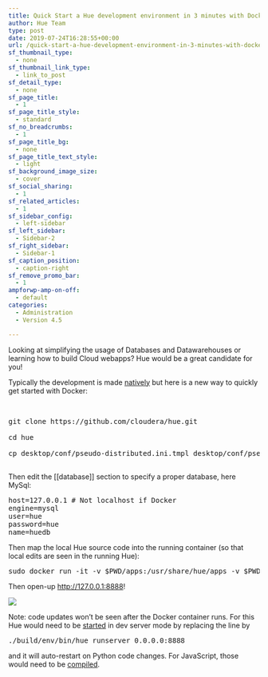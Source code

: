 ```yaml
---
title: Quick Start a Hue development environment in 3 minutes with Docker
author: Hue Team
type: post
date: 2019-07-24T16:28:55+00:00
url: /quick-start-a-hue-development-environment-in-3-minutes-with-docker/
sf_thumbnail_type:
  - none
sf_thumbnail_link_type:
  - link_to_post
sf_detail_type:
  - none
sf_page_title:
  - 1
sf_page_title_style:
  - standard
sf_no_breadcrumbs:
  - 1
sf_page_title_bg:
  - none
sf_page_title_text_style:
  - light
sf_background_image_size:
  - cover
sf_social_sharing:
  - 1
sf_related_articles:
  - 1
sf_sidebar_config:
  - left-sidebar
sf_left_sidebar:
  - Sidebar-2
sf_right_sidebar:
  - Sidebar-1
sf_caption_position:
  - caption-right
sf_remove_promo_bar:
  - 1
ampforwp-amp-on-off:
  - default
categories:
  - Administration
  - Version 4.5

---
```

Looking at simplifying the usage of Databases and Datawarehouses or learning how to build Cloud webapps? Hue would be a great candidate for you!

Typically the development is made [natively][1] but here is a new way to quickly get started with Docker:

&nbsp;

<pre class="brush: bash; title: ; notranslate" title="">git clone https://github.com/cloudera/hue.git

cd hue

cp desktop/conf/pseudo-distributed.ini.tmpl desktop/conf/pseudo-distributed.ini

</pre>

Then edit the [[database]] section to specify a proper database, here MySql:

<div>
  <pre class="brush: bash; title: ; notranslate" title="">
host=127.0.0.1 # Not localhost if Docker
engine=mysql
user=hue
password=hue
name=huedb
</pre>
</div>

<div>
</div>

<div>
  Then map the local Hue source code into the running container (so that local edits are seen in the running Hue):
</div>

<pre class="brush: bash; title: ; notranslate" title="">sudo docker run -it -v $PWD/apps:/usr/share/hue/apps -v $PWD/desktop:/usr/share/hue/desktop -v $PWD/desktop/conf/pseudo-distributed.ini:/usr/share/hue/desktop/conf/z-hue.ini --network="host" gethue/hue</pre>

Then open-up <http://127.0.0.1:8888>!

<a href="https://cdn.gethue.com/uploads/2017/12/Screen-Shot-2017-11-15-at-3.34.20-PM.png"><img src="https://cdn.gethue.com/uploads/2017/12/Screen-Shot-2017-11-15-at-3.34.20-PM.png" /></a>


Note: code updates won&#8217;t be seen after the Docker container runs. For this Hue would need to be [started][3] in dev server mode by replacing the line by

<pre class="brush: bash; title: ; notranslate" title="">./build/env/bin/hue runserver 0.0.0.0:8888</pre>

and it will auto-restart on Python code changes. For JavaScript, those would need to be [compiled][4].

&nbsp;

 [1]: https://docs.gethue.com/latest/developer/
 [2]: https://cdn.gethue.com/uploads/2017/12/Screen-Shot-2017-11-15-at-3.34.20-PM.png
 [3]: https://github.com/cloudera/hue/blob/master/tools/docker/hue/startup.sh#L5
 [4]: https://docs.gethue.com/latest/developer/development/#javascript
